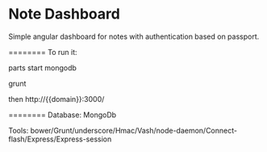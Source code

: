 Note Dashboard
========

Simple angular dashboard for notes with authentication based on passport. 

========
To run it:

parts start mongodb

grunt

then http://{{domain}}:3000/

========
Database: MongoDb

Tools: bower/Grunt/underscore/Hmac/Vash/node-daemon/Connect-flash/Express/Express-session

